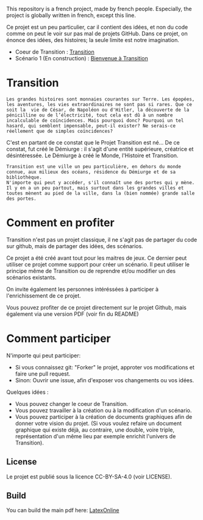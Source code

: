 This repository is a french project, made by french people. Especially, the project is globally written in french, except this line.

Ce projet est un peu particulier, car il contient des idées, et non du code comme on peut le voir sur pas mal de projets GitHub. Dans ce projet, on énonce des idées, des histoires; la seule limite est notre imagination. 

 - Coeur de Transition : [Transition](https://github.com/nobrakal/transition/tree/master/Transition)
 - Scénario 1 (En construction) : [Bienvenue à Transition](https://github.com/nobrakal/transition/tree/master/Sc%C3%A9nario_1_Bienvenue_%C3%A0_Transition_!)

# Transition
```
Les grandes histoires sont monnaies courantes sur Terre. Les épopées, les aventures, les vies extraordinaires ne sont pas si rares. Que ce soit la  vie de César, de Napoléon ou d'Hitler, la découverte de la pénicilline ou de l’électricité, tout cela est dû à un nombre incalculable de coïncidences. Mais pourquoi donc? Pourquoi un tel hasard, qui semblent impensable, peut-il exister? Ne serais-ce réellement que de simples coïncidences?
```

C'est en partant de ce constat que le Projet Transition est né... De ce constat, fut créé le Démiurge : il s'agit d'une entité supérieure, créatrice et désintéressée. Le Démiurge à créé le Monde, l'Histoire et Transition.
```
Transition est une ville un peu particulière, en dehors du monde connue, aux milieux des océans, résidence du Démiurge et de sa bibliothèque. 
N'importe qui peut y accéder, s'il connaît une des portes qui y mène. Il y en a un peu partout, mais surtout dans les grandes villes et toutes mènent au pied de la ville, dans la (bien nommée) grande salle des portes.
```
# Comment en profiter
Transition n'est pas un projet classique, il ne s'agit pas de partager du code sur github, mais de partager des idées, des scénarios.

Ce projet a été créé avant tout pour les maitres de jeux. Ce dernier peut utiliser ce projet comme support pour créer un scénario. Il peut utiliser le principe même de Transition ou de reprendre et/ou modifier un des scénarios existants.

On invite également les personnes intéréssées à participer à l'enrichissement de ce projet.

Vous pouvez profiter de ce projet directement sur le projet Github, mais également via une version PDF (voir fin du README)

# Comment participer
N'importe qui peut participer:
 - Si vous connaissez git: "Forker" le projet, approter vos modifications et faire une pull request.
 - Sinon: Ouvrir une issue, afin d'exposer vos changements ou vos idées. 

Quelques idées :
 - Vous pouvez changer le coeur de Transition.
 - Vous pouvez travailler à la création ou à la modification d'un scénario.
 - Vous pouvez participer à la création de documents graphiques afin de donner votre vision du projet. (Si vous voulez refaire un document graphique qui existe déjà, au contraire, une double, voire triple, représentation d'un même lieu par exemple enrichit l'univers de Transition).

## License
Le projet est publié sous la licence CC-BY-SA-4.0 (voir LICENSE).

## Build
You can build the main pdf here:  [LatexOnline](https://latexonline.cc/compile?git=https://github.com/nobrakal/transition&target=Transition/Transition.tex&command=pdflatex)
